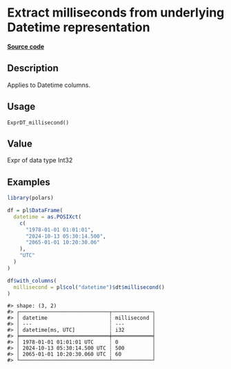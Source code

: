

# Extract milliseconds from underlying Datetime representation

[**Source code**](https://github.com/pola-rs/r-polars/tree/d562252dbb77de7e06ca3e6150d74a2c709763bc/R/expr__datetime.R#L471)

## Description

Applies to Datetime columns.

## Usage

<pre><code class='language-R'>ExprDT_millisecond()
</code></pre>

## Value

Expr of data type Int32

## Examples

``` r
library(polars)

df = pl$DataFrame(
  datetime = as.POSIXct(
    c(
      "1978-01-01 01:01:01",
      "2024-10-13 05:30:14.500",
      "2065-01-01 10:20:30.06"
    ),
    "UTC"
  )
)

df$with_columns(
  millisecond = pl$col("datetime")$dt$millisecond()
)
```

    #> shape: (3, 2)
    #> ┌─────────────────────────────┬─────────────┐
    #> │ datetime                    ┆ millisecond │
    #> │ ---                         ┆ ---         │
    #> │ datetime[ms, UTC]           ┆ i32         │
    #> ╞═════════════════════════════╪═════════════╡
    #> │ 1978-01-01 01:01:01 UTC     ┆ 0           │
    #> │ 2024-10-13 05:30:14.500 UTC ┆ 500         │
    #> │ 2065-01-01 10:20:30.060 UTC ┆ 60          │
    #> └─────────────────────────────┴─────────────┘
